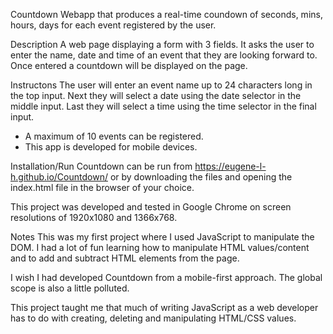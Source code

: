 Countdown
Webapp that produces a real-time coundown of seconds, mins, hours, days for each
event registered by the user.

Description
A web page displaying a form with 3 fields. It asks the user to enter the name,
date and time of an event that they are looking forward to. Once entered a
countdown will be displayed on the page.

Instructons
The user will enter an event name up to 24 characters long in the top input.
Next they will select a date using the date selector in the middle input. Last
they will select a time using the time selector in the final input.

- A maximum of 10 events can be registered.
- This app is developed for mobile devices.

Installation/Run
Countdown can be run from https://eugene-l-h.github.io/Countdown/ or by
downloading the files and opening the index.html file in the browser of your
choice. 

This project was developed and tested in Google Chrome on screen resolutions of
1920x1080 and 1366x768. 

Notes
This was my first project where I used JavaScript to manipulate the DOM. I had a
lot of fun learning how to manipulate HTML values/content and to add and
subtract HTML elements from the page.

I wish I had developed Countdown from a mobile-first approach. The global scope
is also a little polluted.

This project taught me that much of writing JavaScript as a web developer has to do
with creating, deleting and manipulating HTML/CSS values.
